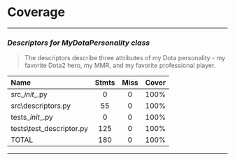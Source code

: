 # Coverage
---
### _Descriptors for MyDotaPersonality class_

> The descriptors describe three attributes of my Dota personality - my favorite Dota2 hero, my MMR, and my favorite professional player.

Name | Stmts |  Miss | Cover
:----|:-----:|:-----:|------:
src\__init__.py | 0 | 0 | 100%
src\descriptors.py | 55 | 0 | 100%
tests\__init__.py | 0 | 0 | 100%
tests\test_descriptor.py | 125 | 0 | 100%
TOTAL | 180 | 0 | 100%


---